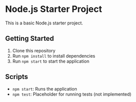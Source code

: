 # Node.js Starter Project

This is a basic Node.js starter project.

## Getting Started

1. Clone this repository
2. Run `npm install` to install dependencies
3. Run `npm start` to start the application

## Scripts

- `npm start`: Runs the application
- `npm test`: Placeholder for running tests (not implemented)